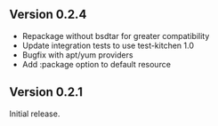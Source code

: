 ## Version 0.2.4

* Repackage without bsdtar for greater compatibility
* Update integration tests to use test-kitchen 1.0
* Bugfix with apt/yum providers
* Add :package option to default resource

## Version 0.2.1

Initial release.
